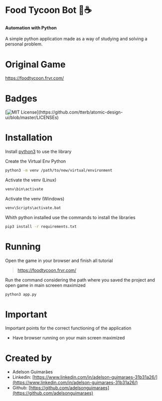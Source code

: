 # Food Tycoon Bot 🍩☕
#### Automation with Python

A simple python application made as a way of studying and solving a personal problem.

# Original Game
https://foodtycoon.frvr.com/

# Badges
[![MIT License](https://img.shields.io/apm/l/atomic-design-ui.svg?)](https://github.com/tterb/atomic-design-ui/blob/master/LICENSEs)

# Installation

Install [python3](https://www.python.org/downloads/) to use the library

Create the Virtual Env Python
```sh
python3 -m venv /path/to/new/virtual/environment
```

Activate the venv (Linux)
```sh
venv\bin\activate
```

Activate the venv (Windows)
```sh
venv\Scripts\activate.bat
```

Whith python installed use the commands to install the libraries
```bash
pip3 install -r requirements.txt
```
# Running

Open the game in your browser and finish all tutorial
>https://foodtycoon.frvr.com/


Run the command considering the path where you saved the project and open game in main screeen maximized

```bash
python3 app.py
```

# Important

Important points for the correct functioning of the application

* Have browser running on your main screen maximized

# Created by

* Adelson Guimarães
* Linkedin: [https://www.linkedin.com/in/adelson-guimaraes-31b31a26/](https://www.linkedin.com/in/adelson-guimaraes-31b31a26/)
* Github: [https://github.com/adelsonguimaraes](https://github.com/adelsonguimaraes)